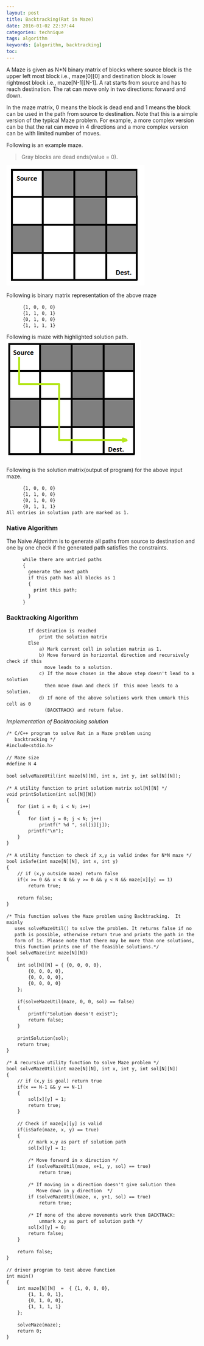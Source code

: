 ```yaml
---
layout: post
title: Backtracking(Rat in Maze)
date: 2016-01-02 22:37:44
categories: technique
tags: algorithm
keywords: [algorithm, backtracking]
toc:
---
```


A Maze is given as N*N binary matrix of blocks where source block is the upper left most block i.e., maze[0][0] and destination block is lower rightmost block i.e., maze[N-1][N-1]. A rat starts from source and has to reach destination. The rat can move only in two directions: forward and down.

In the maze matrix, 0 means the block is dead end and 1 means the block can be used in the path from source to destination. Note that this is a simple version of the typical Maze problem. For example, a more complex version can be that the rat can move in 4 directions and a more complex version can be with limited number of moves.

Following is an example maze.

> Gray blocks are dead ends(value = 0).

![ratinmaze_filled](/source/images/2016/ratinmaze_filled11.png)

<!-- more -->
Following is binary matrix representation of the above maze

```
      {1, 0, 0, 0}
      {1, 1, 0, 1}
      {0, 1, 0, 0}
      {1, 1, 1, 1}
```

Following is maze with highlighted solution path.
![ratinmaze_filled_path](/source/images/2016/ratinmaze_filled_path1.png)

Following is the solution matrix(output of program) for the above input maze.

```
      {1, 0, 0, 0}
      {1, 1, 0, 0}
      {0, 1, 0, 0}
      {0, 1, 1, 1}
All entries in solution path are marked as 1.
```

### Native Algorithm
The Naive Algorithm is to generate all paths from source to destination and one by one check if the generated path satisfies the constraints.

```
      while there are untried paths
      {
        generate the next path
        if this path has all blocks as 1
        {
          print this path;
        }
      }
```

### Backtracking Algorithm

```
        If destination is reached
            print the solution matrix
        Else
            a) Mark current cell in solution matrix as 1.
            b) Move forward in horizontal direction and recursively check if this
              move leads to a solution.
            c) If the move chosen in the above step doesn't lead to a solution
              then move down and check if  this move leads to a solution.
            d) If none of the above solutions work then unmark this cell as 0
              (BACKTRACK) and return false.
```

*Implementation of Backtracking solution*

```
/* C/C++ program to solve Rat in a Maze problem using
   backtracking */
#include<stdio.h>

// Maze size
#define N 4

bool solveMazeUtil(int maze[N][N], int x, int y, int sol[N][N]);

/* A utility function to print solution matrix sol[N][N] */
void printSolution(int sol[N][N])
{
    for (int i = 0; i < N; i++)
    {
        for (int j = 0; j < N; j++)
            printf(" %d ", sol[i][j]);
        printf("\n");
    }
}

/* A utility function to check if x,y is valid index for N*N maze */
bool isSafe(int maze[N][N], int x, int y)
{
    // if (x,y outside maze) return false
    if(x >= 0 && x < N && y >= 0 && y < N && maze[x][y] == 1)
        return true;

    return false;
}

/* This function solves the Maze problem using Backtracking.  It mainly
   uses solveMazeUtil() to solve the problem. It returns false if no
   path is possible, otherwise return true and prints the path in the
   form of 1s. Please note that there may be more than one solutions,
   this function prints one of the feasible solutions.*/
bool solveMaze(int maze[N][N])
{
    int sol[N][N] = { {0, 0, 0, 0},
        {0, 0, 0, 0},
        {0, 0, 0, 0},
        {0, 0, 0, 0}
    };

    if(solveMazeUtil(maze, 0, 0, sol) == false)
    {
        printf("Solution doesn't exist");
        return false;
    }

    printSolution(sol);
    return true;
}

/* A recursive utility function to solve Maze problem */
bool solveMazeUtil(int maze[N][N], int x, int y, int sol[N][N])
{
    // if (x,y is goal) return true
    if(x == N-1 && y == N-1)
    {
        sol[x][y] = 1;
        return true;
    }

    // Check if maze[x][y] is valid
    if(isSafe(maze, x, y) == true)
    {
        // mark x,y as part of solution path
        sol[x][y] = 1;

        /* Move forward in x direction */
        if (solveMazeUtil(maze, x+1, y, sol) == true)
            return true;

        /* If moving in x direction doesn't give solution then
           Move down in y direction  */
        if (solveMazeUtil(maze, x, y+1, sol) == true)
            return true;

        /* If none of the above movements work then BACKTRACK:
            unmark x,y as part of solution path */
        sol[x][y] = 0;
        return false;
    }

    return false;
}

// driver program to test above function
int main()
{
    int maze[N][N]  =  { {1, 0, 0, 0},
        {1, 1, 0, 1},
        {0, 1, 0, 0},
        {1, 1, 1, 1}
    };

    solveMaze(maze);
    return 0;
}
```
